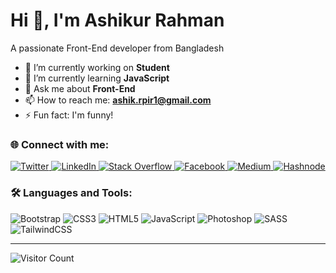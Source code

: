 # Hi 👋, I'm Ashikur Rahman

A passionate Front-End  developer from Bangladesh

- 🔭 I’m currently working on **Student**
- 🌱 I’m currently learning **JavaScript**
- 💬 Ask me about **Front-End**
- 📫 How to reach me: **ashik.rpir1@gmail.com**
- ⚡ Fun fact: I'm funny!

### 🌐 Connect with me:

<a href="https://twitter.com/AshikurMoh25880" target="_blank">
  <img src="https://img.icons8.com/ios-filled/30/1DA1F2/twitter.png" alt="Twitter"/>
</a>
<a href="https://linkedin.com/md-ashikur-rahman-50ad58/" target="_blank">
  <img src="https://img.icons8.com/ios-filled/30/0A66C2/linkedin.png" alt="LinkedIn"/>
</a>
<a href="https://stackoverflow.com/" target="_blank">
  <img src="https://img.icons8.com/ios-filled/30/FF9900/stackoverflow.png" alt="Stack Overflow"/>
</a>
<a href="https://www.facebook.com/md.ashikur.rahman.509234" target="_blank">
  <img src="https://img.icons8.com/ios-filled/30/1877F2/facebook-new.png" alt="Facebook"/>
</a>
<a href="https://medium.com/@ashik.rpir1" target="_blank">
  <img src="https://img.icons8.com/ios-filled/30/000000/medium-logo.png" alt="Medium"/>
</a>
<a href="https://hashnode.com/@ashikurashik" target="_blank">
  <img src="https://img.icons8.com/ios-filled/30/2962FF/hashnode.png" alt="Hashnode"/>
</a>


### 🛠️ Languages and Tools:
![Bootstrap](https://img.shields.io/badge/Bootstrap-563D7C?style=flat&logo=bootstrap&logoColor=white)
![CSS3](https://img.shields.io/badge/CSS3-1572B6?style=flat&logo=css3&logoColor=white)
![HTML5](https://img.shields.io/badge/HTML5-E34F26?style=flat&logo=html5&logoColor=white)
![JavaScript](https://img.shields.io/badge/JavaScript-F7DF1E?style=flat&logo=javascript&logoColor=black)
![Photoshop](https://img.shields.io/badge/Adobe%20Photoshop-31A8FF?style=flat&logo=Adobe%20Photoshop&logoColor=white)
![SASS](https://img.shields.io/badge/Sass-CC6699?style=flat&logo=sass&logoColor=white)
![TailwindCSS](https://img.shields.io/badge/Tailwind_CSS-38B2AC?style=flat&logo=tailwind-css&logoColor=white)

---

![Visitor Count](https://komarev.com/ghpvc/?username=ashikurashik&color=blue)
